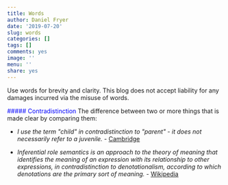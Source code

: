 ```yaml
---
title: Words
author: Daniel Fryer
date: '2019-07-20'
slug: words
categories: []
tags: []
comments: yes
image: ''
menu: ''
share: yes
---
```


Use words for brevity and clarity.
This blog does not accept liability for any damages
incurred via the misuse of words.

<font color="blue"> 
##### Contradistinction </font>
The difference between two or more things that is made clear by comparing them:

* *I use the term "child" in contradistinction to "parent" - it does not necessarily refer to a juvenile.* - [Cambridge](https://dictionary.cambridge.org/dictionary/english/contradistinction)

* *Inferential role semantics is an approach to the theory of meaning that identifies the meaning of an expression with its relationship to other expressions, in contradistinction to denotationalism, according to which denotations are the primary sort of meaning.* - [Wikipedia](https://en.wikipedia.org/wiki/Inferential_role_semantics)





